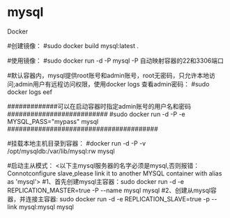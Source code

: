 # mysql
Docker


#创建镜像：
#sudo docker build mysql:latest .

#使用镜像：
#sudo docker run -d -P mysql           -P 自动映射容器的22和3306端口

#默认容器内，mysql提供root账号和admin账号，root无密码，只允许本地访问;admin用户有远程访问权限，使用docker logs 查看admin密码：
#sudo docker logs eef


#############可以在启动容器时指定admin账号的用户名和密码##########################
#sudo  docker run -d -P -e MYSQL_PASS="mypass"   mysql
#######################################


#挂载本地主机目录到容器：
#docker run -d -P -v /opt/mysqldb:/var/lib/mysql:rw mysql



#启动主从模式：   <以下主mysql服务器的名字必须是mysql,否则报错：Connotconfigure slave,please link it to another MYSQL container with alias as 'mysql'>
#1、首先创建mysql主容器：sudo  docker run -d -e REPLICATION_MASTER=true  -P  --name mysql  mysql
#2、创建从mysql容器，并连接主容器: sudo  docker run -d -e REPLICATION_SLAVE=true  -p  --link  mysql:mysql  mysql







